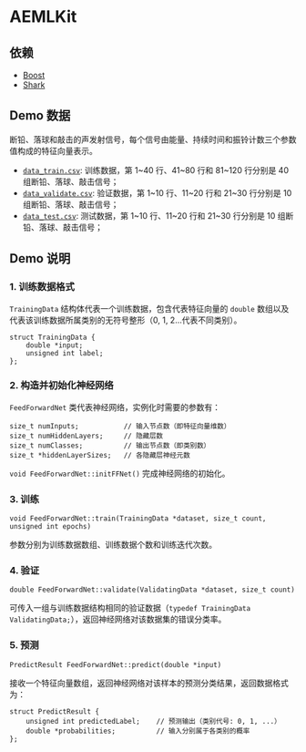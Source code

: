 # AEMLKit

## 依赖

- [Boost](http://www.boost.org/)
- [Shark](http://image.diku.dk/shark/)

## Demo 数据

断铅、落球和敲击的声发射信号，每个信号由能量、持续时间和振铃计数三个参数值构成的特征向量表示。

- [`data_train.csv`](data_train.csv): 训练数据，第 1\~40 行、41\~80 行和 81\~120 行分别是 40 组断铅、落球、敲击信号；
- [`data_validate.csv`](data_validate.csv): 验证数据，第 1\~10 行、11\~20 行和 21\~30 行分别是 10 组断铅、落球、敲击信号；
- [`data_test.csv`](data_test.csv): 测试数据，第 1\~10 行、11\~20 行和 21\~30 行分别是 10 组断铅、落球、敲击信号；

## Demo 说明

### 1. 训练数据格式

`TrainingData` 结构体代表一个训练数据，包含代表特征向量的 `double` 数组以及代表该训练数据所属类别的无符号整形（0, 1, 2...代表不同类别）。

```
struct TrainingData {
    double *input;
    unsigned int label;
};
```

### 2. 构造并初始化神经网络

`FeedForwardNet` 类代表神经网络，实例化时需要的参数有：

```
size_t numInputs;           // 输入节点数（即特征向量维数）
size_t numHiddenLayers;     // 隐藏层数
size_t numClasses;          // 输出节点数（即类别数）
size_t *hiddenLayerSizes;   // 各隐藏层神经元数
```

`void FeedForwardNet::initFFNet()` 完成神经网络的初始化。

### 3. 训练

```
void FeedForwardNet::train(TrainingData *dataset, size_t count, unsigned int epochs)
```

参数分别为训练数据数组、训练数据个数和训练迭代次数。

### 4. 验证

```
double FeedForwardNet::validate(ValidatingData *dataset, size_t count)
```

可传入一组与训练数据结构相同的验证数据（`typedef TrainingData ValidatingData;`），返回神经网络对该数据集的错误分类率。

### 5. 预测

```
PredictResult FeedForwardNet::predict(double *input)
```

接收一个特征向量数组，返回神经网络对该样本的预测分类结果，返回数据格式为：

```
struct PredictResult {
    unsigned int predictedLabel;    // 预测输出（类别代号: 0, 1, ...）
    double *probabilities;          // 输入分别属于各类别的概率
};
```
